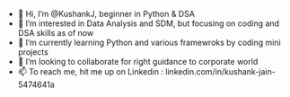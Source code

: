 - 👋 Hi, I’m @KushankJ, beginner in Python & DSA
- 👀 I’m interested in Data Analysis and SDM, but focusing on coding and DSA skills as of now
- 🌱 I’m currently learning Python and various framewroks by coding mini projects
- 💞️ I’m looking to collaborate for right guidance to corporate world
- 📫 To reach me, hit me up on Linkedin : linkedin.com/in/kushank-jain-5474641a

<!---
KushankJ/KushankJ is a ✨ special ✨ repository because its `README.md` (this file) appears on your GitHub profile.
You can click the Preview link to take a look at your changes.
--->
